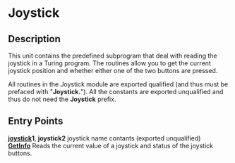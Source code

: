 
# Joystick

## Description
This unit contains the predefined subprogram that deal with reading the joystick in a Turing program. The routines allow you to get the current joystick position and whether either one of the two buttons are pressed. 

All routines in the Joystick module are exported qualified (and thus must be prefaced with "**Joystick.**"). All the constants are exported unqualified and thus do not need the **Joystick** prefix.


## Entry Points

[**joystick**](joystick_joystick.html)**1**, **joystick2**   joystick name contants (exported unqualified)  
[**GetInfo**](joystick_getinfo.html)   Reads the current value of a joystick and status of the joystick buttons.  
